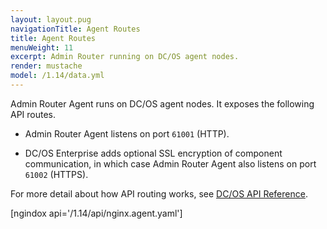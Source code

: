 ```yaml
---
layout: layout.pug
navigationTitle: Agent Routes
title: Agent Routes
menuWeight: 11
excerpt: Admin Router running on DC/OS agent nodes.
render: mustache
model: /1.14/data.yml
---
```

Admin Router Agent runs on DC/OS agent nodes. It exposes the following API routes.

-   Admin Router Agent listens on port `61001` (HTTP).

-   DC/OS Enterprise adds optional SSL encryption of component communication, in which case Admin Router Agent also listens on port `61002` (HTTPS).

For more detail about how API routing works, see [DC/OS API Reference](/1.14/api/).

[ngindox api='/1.14/api/nginx.agent.yaml']
